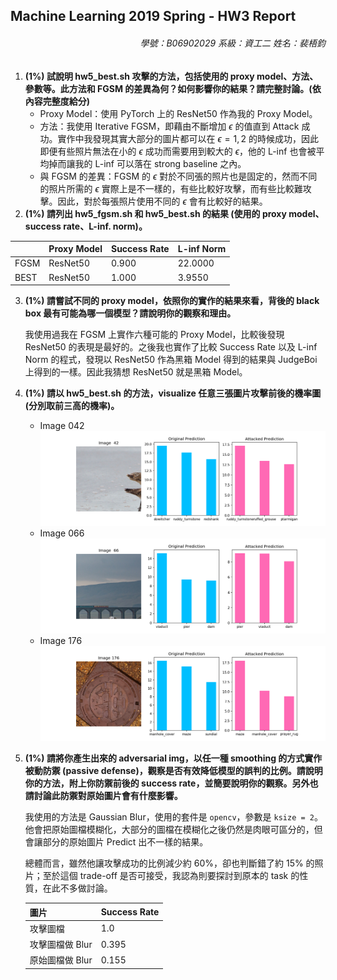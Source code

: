 ## Machine Learning 2019 Spring - HW3 Report

<h6 style="text-align: right">學號：B06902029	系級：資工二	姓名：裴梧鈞</h6>

1.  **(1%) 試說明 hw5_best.sh 攻擊的方法，包括使用的 proxy model、方法、參數等。此方法和 FGSM 的差異為何？如何影響你的結果？請完整討論。(依內容完整度給分)** 
    -   Proxy Model：使用 PyTorch 上的 ResNet50 作為我的 Proxy Model。
    -   方法：我使用 Iterative FGSM，即藉由不斷增加 $\epsilon$ 的值直到 Attack 成功。實作中我發現其實大部分的圖片都可以在 $\epsilon = 1, 2$ 的時候成功，因此即便有些照片無法在小的 $\epsilon$ 成功而需要用到較大的 $\epsilon$，他的 L-inf 也會被平均掉而讓我的 L-inf 可以落在 strong baseline 之內。
    -   與 FGSM 的差異：FGSM 的 $\epsilon$ 對於不同張的照片也是固定的，然而不同的照片所需的 $\epsilon$ 實際上是不一樣的，有些比較好攻擊，而有些比較難攻擊。因此，對於每張照片使用不同的 $\epsilon$ 會有比較好的結果。
2.  **(1%) 請列出 hw5_fgsm.sh 和 hw5_best.sh 的結果 (使用的 proxy model、success rate、L-inf. norm)。**

|      | Proxy Model | Success Rate | L-inf Norm |
| ---- | ----------- | ------------ | ---------- |
| FGSM | ResNet50    | 0.900        | 22.0000    |
| BEST | ResNet50    | 1.000        | 3.9550     |

3.  **(1%) 請嘗試不同的 proxy model，依照你的實作的結果來看，背後的 black box 最有可能為哪一個模型？請說明你的觀察和理由。**

    我使用過我在 FGSM 上實作六種可能的 Proxy Model，比較後發現 ResNet50 的表現是最好的。之後我也實作了比較 Success Rate 以及 L-inf Norm 的程式，發現以 ResNet50 作為黑箱 Model 得到的結果與 JudgeBoi 上得到的一樣。因此我猜想 ResNet50 就是黑箱 Model。

4.  **(1%) 請以 hw5_best.sh 的方法，visualize 任意三張圖片攻擊前後的機率圖 (分別取前三高的機率)。**

    -   Image 042
        <img src="Report/Prob4_Result_042.png">
    -   Image 066
        <img src="Report/Prob4_Result_066.png">
    -   Image 176
        <img src="Report/Prob4_Result_176.png">

5.  **(1%) 請將你產生出來的 adversarial img，以任一種 smoothing 的方式實作被動防禦 (passive defense)，觀察是否有效降低模型的誤判的比例。請說明你的方法，附上你防禦前後的 success rate，並簡要說明你的觀察。另外也請討論此防禦對原始圖片會有什麼影響。**

    我使用的方法是 Gaussian Blur，使用的套件是 `opencv`，參數是 `ksize = 2`。他會把原始圖檔模糊化，大部分的圖檔在模糊化之後仍然是肉眼可區分的，但會讓部分的原始圖片 Predict 出不一樣的結果。

    總體而言，雖然他讓攻擊成功的比例減少約 60%，卻也判斷錯了約 15% 的照片；至於這個 trade-off 是否可接受，我認為則要探討到原本的 task 的性質，在此不多做討論。

    | 圖片            | Success Rate |
    | --------------- | ------------ |
    | 攻擊圖檔        | 1.0          |
    | 攻擊圖檔做 Blur | 0.395        |
    | 原始圖檔做 Blur | 0.155        |

    